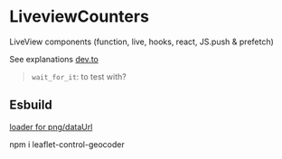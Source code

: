 # LiveviewCounters

LiveView components (function, live, hooks, react, JS.push & prefetch)

See explanations [dev.to](https://dev.to/ndrean/notes-on-liveview-components-and-js-interactions-22gh)

> `wait_for_it`: to test with?

## Esbuild

[loader for png/dataUrl](https://esbuild.github.io/api/#loader)

npm i leaflet-control-geocoder
